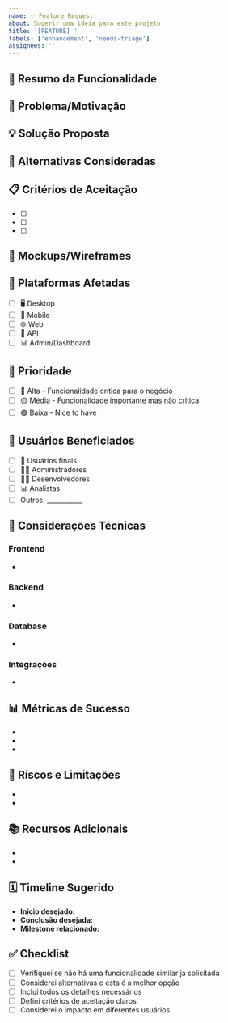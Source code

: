 ```yaml
---
name: ✨ Feature Request
about: Sugerir uma ideia para este projeto
title: '[FEATURE] '
labels: ['enhancement', 'needs-triage']
assignees: ''
---
```


## 🎯 Resumo da Funcionalidade

<!-- Uma descrição clara e concisa da funcionalidade que você gostaria de ver implementada -->

## 🤔 Problema/Motivação

<!-- Descreva o problema que esta funcionalidade resolveria ou a motivação por trás dela -->
<!-- Ex: Eu sempre fico frustrado quando [...] -->

## 💡 Solução Proposta

<!-- Uma descrição clara e concisa do que você quer que aconteça -->

## 🔄 Alternativas Consideradas

<!-- Uma descrição clara e concisa de quaisquer soluções ou funcionalidades alternativas que você considerou -->

## 📋 Critérios de Aceitação

<!-- Liste os critérios que definem quando esta funcionalidade estará completa -->

- [ ] 
- [ ] 
- [ ] 

## 🎨 Mockups/Wireframes

<!-- Se aplicável, adicione mockups, wireframes ou sketches da funcionalidade -->

## 📱 Plataformas Afetadas

<!-- Marque com [x] as plataformas que serão afetadas -->

- [ ] 🖥️ Desktop
- [ ] 📱 Mobile
- [ ] 🌐 Web
- [ ] 🔧 API
- [ ] 📊 Admin/Dashboard

## 🎯 Prioridade

<!-- Marque com [x] a prioridade desta funcionalidade -->

- [ ] 🔴 Alta - Funcionalidade crítica para o negócio
- [ ] 🟡 Média - Funcionalidade importante mas não crítica
- [ ] 🟢 Baixa - Nice to have

## 👥 Usuários Beneficiados

<!-- Descreva quais tipos de usuários se beneficiariam desta funcionalidade -->

- [ ] 👤 Usuários finais
- [ ] 👨‍💼 Administradores
- [ ] 👨‍💻 Desenvolvedores
- [ ] 📊 Analistas
- [ ] Outros: ___________

## 🔧 Considerações Técnicas

<!-- Se você tem conhecimento técnico, descreva considerações de implementação -->

### Frontend
- 

### Backend
- 

### Database
- 

### Integrações
- 

## 📊 Métricas de Sucesso

<!-- Como mediremos o sucesso desta funcionalidade? -->

- 
- 
- 

## 🚨 Riscos e Limitações

<!-- Identifique possíveis riscos ou limitações -->

- 
- 

## 📚 Recursos Adicionais

<!-- Links, documentos ou referências que podem ajudar -->

- 
- 

## 🗓️ Timeline Sugerido

<!-- Se você tem uma sugestão de quando isso deveria ser implementado -->

- **Início desejado:** 
- **Conclusão desejada:** 
- **Milestone relacionado:** 

## ✅ Checklist

- [ ] Verifiquei se não há uma funcionalidade similar já solicitada
- [ ] Considerei alternativas e esta é a melhor opção
- [ ] Incluí todos os detalhes necessários
- [ ] Defini critérios de aceitação claros
- [ ] Considerei o impacto em diferentes usuários